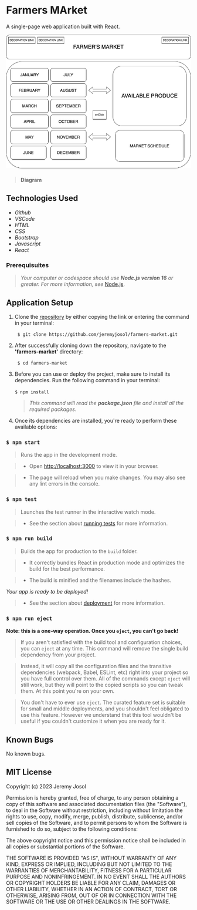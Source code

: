 # Farmers MArket

A single-page web application built with React.

<img src="./src/img/farmers-market.png">

> #### Diagram

## Technologies Used

* _Github_
* _VSCode_
* _HTML_
* _CSS_
* _Bootstrap_
* _Javascript_
* _React_

### Prerequisuites
> _Your computer or codespace should use **Node.js version 16** or greater. For more information, see_ [Node.js](https://nodejs.org/en).

## Application Setup

1. Clone the [repository](https://github.com/jeremyjosol/farmers-market) by either copying the link or entering the command in your terminal:
    ```
     $ git clone https://github.com/jeremyjosol/farmers-market.git
    ```
2. After successfully cloning down the repository, navigate to the **'farmers-market'** directory:
      ```
       $ cd farmers-market
      ```
3. Before you can use or deploy the project, make sure to install its dependencies. Run the following command in your terminal:

    `$ npm install`

    > _This command will read the **package.json** file and install all the required packages_.

4. Once its dependencies are installed, you're ready to perform these available options:
    
### `$ npm start`

> Runs the app in the development mode. 

> * Open [http://localhost:3000](http://localhost:3000) to view it in your browser. 

> * The page will reload when you make changes. You may also see any lint errors in the console.

### `$ npm test`

> Launches the test runner in the interactive watch mode.

> * See the section about [running tests](https://facebook.github.io/create-react-app/docs/running-tests) for more information.

### `$ npm run build`

> Builds the app for production to the `build` folder.

> * It correctly bundles React in production mode and optimizes the build for the best performance.

> * The build is minified and the filenames include the hashes.

_Your app is ready to be deployed!_

> * See the section about [deployment](https://facebook.github.io/create-react-app/docs/deployment) for more information.

### `$ npm run eject`

**Note: this is a one-way operation. Once you `eject`, you can't go back!**

> If you aren't satisfied with the build tool and configuration choices, you can `eject` at any time. This command will remove the single build dependency from your project.

> Instead, it will copy all the configuration files and the transitive dependencies (webpack, Babel, ESLint, etc) right into your project so you have full control over them. All of the commands except `eject` will still work, but they will point to the copied scripts so you can tweak them. At this point you're on your own.

> You don't have to ever use `eject`. The curated feature set is suitable for small and middle deployments, and you shouldn't feel obligated to use this feature. However we understand that this tool wouldn't be useful if you couldn't customize it when you are ready for it.

## Known Bugs
No known bugs.

## MIT License

Copyright (c) 2023 Jeremy Josol

Permission is hereby granted, free of charge, to any person obtaining a copy of this software and associated documentation files (the "Software"), to deal in the Software without restriction, including without limitation the rights to use, copy, modify, merge, publish, distribute, sublicense, and/or sell copies of the Software, and to permit persons to whom the Software is furnished to do so, subject to the following conditions:

The above copyright notice and this permission notice shall be included in all copies or substantial portions of the Software.

THE SOFTWARE IS PROVIDED "AS IS", WITHOUT WARRANTY OF ANY KIND, EXPRESS OR IMPLIED, INCLUDING BUT NOT LIMITED TO THE WARRANTIES OF MERCHANTABILITY, FITNESS FOR A PARTICULAR PURPOSE AND NONINFRINGEMENT. IN NO EVENT SHALL THE AUTHORS OR COPYRIGHT HOLDERS BE LIABLE FOR ANY CLAIM, DAMAGES OR OTHER LIABILITY, WHETHER IN AN ACTION OF CONTRACT, TORT OR OTHERWISE, ARISING FROM, OUT OF OR IN CONNECTION WITH THE SOFTWARE OR THE USE OR OTHER DEALINGS IN THE SOFTWARE.
